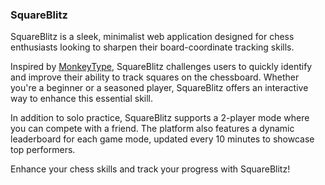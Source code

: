 ### SquareBlitz

SquareBlitz is a sleek, minimalist web application designed for chess enthusiasts looking to sharpen their board-coordinate tracking skills.

Inspired by [MonkeyType](https://monkeytype.com/), SquareBlitz challenges users to quickly identify and improve their ability to track squares on the chessboard. Whether you're a beginner or a seasoned player, SquareBlitz offers an interactive way to enhance this essential skill.

In addition to solo practice, SquareBlitz supports a 2-player mode where you can compete with a friend. The platform also features a dynamic leaderboard for each game mode, updated every 10 minutes to showcase top performers.

Enhance your chess skills and track your progress with SquareBlitz!